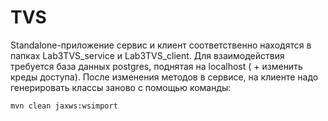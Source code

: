 # TVS

Standalone-приложение сервис и клиент соответственно находятся в папках Lab3TVS_service и Lab3TVS_client. 
Для взаимодействия требуется база данных postgres, поднятая на localhost ( + изменить креды доступа).
После изменения методов в сервисе, на клиенте надо генерировать классы заново с помощью команды:
```
mvn clean jaxws:wsimport
```